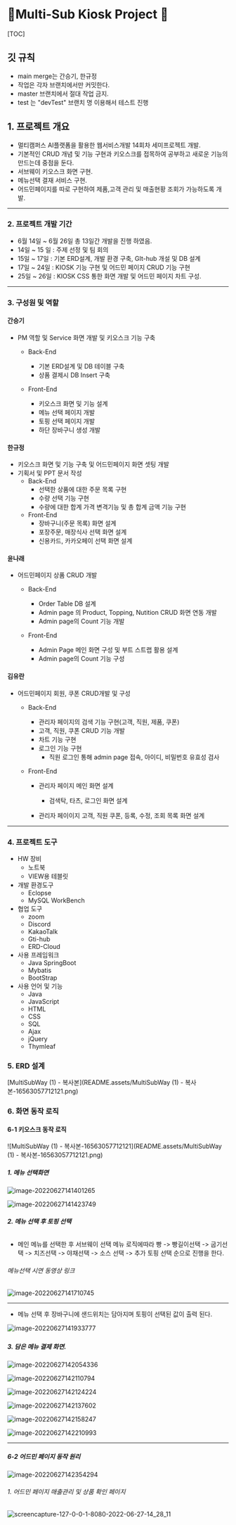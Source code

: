 # 💎Multi-Sub Kiosk Project 💎

[TOC]

## 깃 규칙

- main  merge는 간승기, 한규정 
- 작업은 각자 브랜치에서만 커밋한다.
- master 브랜치에서 절대 작업 금지.
- test 는 "devTest" 브랜치 명 이용해서 테스트 진행







## 1. 프로젝트 개요

- 멀티캠퍼스 AI플랫폼을 활용한 웹서비스개발 14회차 세미프로젝트 개발.
- 기본적인 CRUD 개념 및 기능 구현과 키오스크를 접목하여 공부하고 새로운 기능의 만드는데 중점을 둔다.
- 서브웨이 키오스크 화면 구현.
- 메뉴선택 결재 서비스 구현.
- 어드민페이지를 따로 구현하여 제품,고객 관리 및 매출현황 조회가 가능하도록 개발.



---

### 2. 프로젝트 개발 기간

- 6월 14일 ~ 6월 26일 총 13일간 개발을 진행 하였음.
- 14일 ~ 15 일 : 주제 선정 및 팀 회의
- 15일 ~ 17일 : 기본 ERD설계, 개발 환경 구축, GIt-hub 개설 및 DB 설계
- 17일 ~ 24일 : KIOSK 기능 구현 및 어드민 페이지 CRUD 기능 구현
- 25일 ~ 26일 : KIOSK CSS 통한 화면 개발 및 어드민 페이지 차트 구성.



----

### 3. 구성원 및 역할

#### 간승기

- PM 역할 및 Service 화면 개발 및 키오스크 기능 구축

  - Back-End
    - 기본 ERD설계 및 DB 테이블 구축
    - 상품 결제시 DB Insert 구축


  - Front-End
    - 키오스크 화면 및 기능 설계
    - 메뉴 선택 페이지 개발
    - 토핑 선택 페이지 개발
    - 하단 장바구니 생성 개발


#### 한규정

- 키오스크 화면 및 기능 구축 및 어드민페이지 화면 셋팅 개발
- 기획서 및 PPT 문서 작성
  - Back-End
    - 선택한 상품에 대한 주문 목록 구현
    - 수량 선택 기능 구현
    - 수량에 대한 합계 가격 변격기능 및 총 합계 금액 기능 구현
  - Front-End
    - 장바구니(주문 목록) 화면 설계
    - 포장주문, 매장식사 선택 화면 설계
    - 신용카드, 카카오페이 선택 화면 설계

#### 윤나래

- 어드민페이지 상품 CRUD 개발
  - Back-End
    - Order Table DB 설계
    - Admin page 의 Product, Topping, Nutition CRUD 화면 연동 개발
    - Admin page의 Count 기능 개발

  - Front-End
    - Admin Page 메인 화면 구성 및 부트 스트랩 활용 설계
    - Admin page의 Count 기능 구성


#### 김유란

- 어드민페이지 회원, 쿠폰 CRUD개발 및 구성
  - Back-End
    - 관리자 페이지의 검색 기능 구현(고객, 직원, 제품, 쿠폰)
    - 고객, 직원, 쿠폰 CRUD 기능 개발
    - 차트 기능 구현
    - 로그인 기능 구현
      - 직원 로그인 통해 admin page 접속, 아이디, 비밀번호 유효성 검사

  - Front-End
    - 관리자 페이지 메인 화면 설계
      - 검색탁, 타츠, 로그인 화면 설계

    - 관리자 페이이지 고객, 직원 쿠폰, 등록, 수정, 조회 목록 화면 설계


---

### 4. 프로젝트 도구

- HW 장비
  - 노트북
  - VIEW용 테블릿 
- 개발 환경도구
  - Eclopse 
  - MySQL WorkBench
- 협업 도구
  - zoom
  - Discord
  - KakaoTalk
  - Gti-hub
  - ERD-Cloud
- 사용 프레임워크
  - Java SpringBoot
  - Mybatis
  - BootStrap
- 사용 언어 및 기능
  - Java
  - JavaScript
  - HTML
  - CSS
  - SQL
  - Ajax
  - jQuery
  - Thymleaf

### 5. ERD 설계

[MultiSubWay (1) - 복사본](README.assets/MultiSubWay (1) - 복사본-16563057712121.png)

### 

### 6. 화면 동작 로직

#### 6-1 키오스크 동작 로직

![MultiSubWay (1) - 복사본-16563057712121](README.assets/MultiSubWay (1) - 복사본-16563057712121.png)



##### 1. 메뉴 선택화면

![image-20220627141401265](README.assets/image-20220627141401265.png)

![image-20220627141423749](README.assets/image-20220627141423749.png)

##### 2. 메뉴 선택 후 토핑 선택

###### 

- 메인 메뉴를 선택한 후 서브웨이 선택 메뉴 로직에따라 빵 -> 빵길이선택 -> 굽기선택 -> 치즈선택 -> 야채선택 -> 소스 선택 -> 추가 토핑 선택 순으로 진행을 한다.

###### 메뉴선택 시연 동영상 링크 

![image-20220627141710745](README.assets/image-20220627141710745.png)

---

- 메뉴 선택 후 장바구니에 샌드위치는 담아지며 토핑이 선택된 값이 출력 된다.

![image-20220627141933777](README.assets/image-20220627141933777.png)

##### 

#####  

##### 3. 담은 메뉴 결제 화면.

![image-20220627142054336](README.assets/image-20220627142054336.png)

![image-20220627142110794](README.assets/image-20220627142110794.png)

![image-20220627142124224](README.assets/image-20220627142124224.png)

![image-20220627142137602](README.assets/image-20220627142137602.png)

![image-20220627142158247](README.assets/image-20220627142158247.png)

![image-20220627142210993](README.assets/image-20220627142210993.png)



---



#####  6-2 어드민 페이지 동작 원리

![image-20220627142354294](README.assets/image-20220627142354294.png)



###### 1. 어드민 페이지 매출관리 및 상품 확인 페이지

![screencapture-127-0-0-1-8080-2022-06-27-14_28_11](README.assets/screencapture-127-0-0-1-8080-2022-06-27-14_28_11.png)
